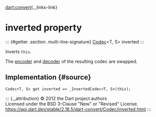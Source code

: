 [dart:convert](../../dart-convert/dart-convert-library){._links-link}

inverted property
=================

::: {#getter .section .multi-line-signature}
[Codec](../codec-class)\<T, S\> inverted
:::

Inverts `this`.

The [encoder](encoder) and [decoder](decoder) of the resulting codec are
swapped.

Implementation {#source}
--------------

``` {.language-dart data-language="dart"}
Codec<T, S> get inverted => _InvertedCodec<T, S>(this);
```

::: {._attribution}
© 2012 the Dart project authors\
Licensed under the BSD 3-Clause \"New\" or \"Revised\" License.\
<https://api.dart.dev/stable/2.18.5/dart-convert/Codec/inverted.html>
:::
